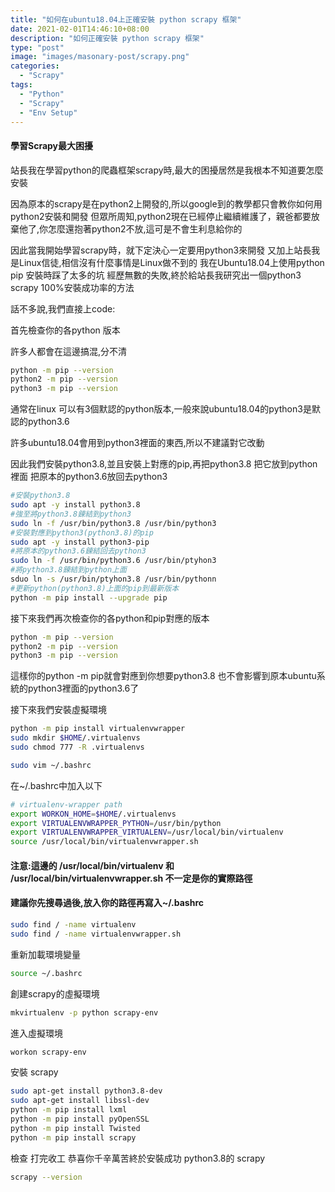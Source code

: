 ```yaml
---
title: "如何在ubuntu18.04上正確安裝 python scrapy 框架"
date: 2021-02-01T14:46:10+08:00
description: "如何正確安裝 python scrapy 框架"
type: "post"
image: "images/masonary-post/scrapy.png"
categories: 
  - "Scrapy"
tags:
  - "Python"
  - "Scrapy"
  - "Env Setup"
---
```


#### 學習Scrapy最大困擾
站長我在學習python的爬蟲框架scrapy時,最大的困擾居然是我根本不知道要怎麼安裝

因為原本的scrapy是在python2上開發的,所以google到的教學都只會教你如何用python2安裝和開發
但眾所周知,python2現在已經停止繼續維護了，親爸都要放棄他了,你怎麼還抱著python2不放,這可是不會生利息給你的

因此當我開始學習scrapy時，就下定決心一定要用python3來開發
又加上站長我是Linux信徒,相信沒有什麼事情是Linux做不到的
我在Ubuntu18.04上使用python pip 安裝時踩了太多的坑
經歷無數的失敗,終於給站長我研究出一個python3 scrapy 100%安裝成功率的方法

話不多說,我們直接上code:

首先檢查你的各python 版本

許多人都會在這邊搞混,分不清

```bash
python -m pip --version
python2 -m pip --version
python3 -m pip --version
```

通常在linux 可以有3個默認的python版本,一般來說ubuntu18.04的python3是默認的python3.6

許多ubuntu18.04會用到python3裡面的東西,所以不建議對它改動

因此我們安裝python3.8,並且安裝上對應的pip,再把python3.8 把它放到python裡面
把原本的python3.6放回去python3

```bash
#安裝python3.8
sudo apt -y install python3.8
#強至將python3.8鍊結到python3
sudo ln -f /usr/bin/python3.8 /usr/bin/python3
#安裝對應到python3(python3.8)的pip
sudo apt -y install python3-pip
#將原本的python3.6鍊結回去python3
sudo ln -f /usr/bin/python3.6 /usr/bin/ptyhon3
#將python3.8鍊結到python上面
sduo ln -s /usr/bin/ptyhon3.8 /usr/bin/pythonn
#更新python(python3.8)上面的pip到最新版本
python -m pip install --upgrade pip
```

接下來我們再次檢查你的各python和pip對應的版本

```bash
python -m pip --version
python2 -m pip --version
python3 -m pip --version
```

這樣你的python -m pip就會對應到你想要python3.8
也不會影響到原本ubuntu系統的python3裡面的python3.6了

接下來我們安裝虛擬環境

```bash
python -m pip install virtualenvwrapper
sudo mkdir $HOME/.virtualenvs
sudo chmod 777 -R .virtualenvs
```

```bash
sudo vim ~/.bashrc
```

在~/.bashrc中加入以下
```bash
# virtualenv-wrapper path
export WORKON_HOME=$HOME/.virtualenvs
export VIRTUALENVWRAPPER_PYTHON=/usr/bin/python
export VIRTUALENVWRAPPER_VIRTUALENV=/usr/local/bin/virtualenv
source /usr/local/bin/virtualenvwrapper.sh
```

#### 注意:這邊的 /usr/local/bin/virtualenv 和 /usr/local/bin/virtualenvwrapper.sh 不一定是你的實際路徑

#### 建議你先搜尋過後,放入你的路徑再寫入~/.bashrc

```bash
sudo find / -name virtualenv
sudo find / -name virtualenvwrapper.sh
```

重新加載環境變量

```bash
source ~/.bashrc
```

創建scrapy的虛擬環境

```bash
mkvirtualenv -p python scrapy-env
```

進入虛擬環境
```bash
workon scrapy-env
```

安裝 scrapy

```bash
sudo apt-get install python3.8-dev
sudo apt-get install libssl-dev
python -m pip install lxml
python -m pip install pyOpenSSL
python -m pip install Twisted
python -m pip install scrapy

```

檢查 打完收工 恭喜你千辛萬苦終於安裝成功 python3.8的 scrapy
```bash
scrapy --version
```


